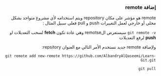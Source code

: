 


### <div dir=rtl> إضافة remote<dir>
<div dir=rtl>
remote هو مؤشر على مكان repository ويتم استخدامه لأي مشروع متواجد بشكل محلي أو خارجي لعمل التغييرات push و pull
فعلى سبيل المثال :

``
git remote -v
``
سيستعرض الremotse  وهي عادة تكون **fetch** لسحب التعديلات او **push** لرفع التعديلات

ولإضافة remote جديد نستخدم الأمر التالي مع العنوان repsitory:

``
git remote add new-remote https://github.com/AlbandryAlQaseemi/Learn-Git.git
``


``
git pull
``

<div>

